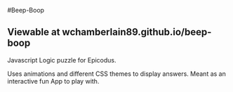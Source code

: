 #Beep-Boop

## Viewable at wchamberlain89.github.io/beep-boop

Javascript Logic puzzle for Epicodus.

Uses animations and different CSS themes to display answers. Meant as an interactive fun App to play with.
